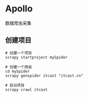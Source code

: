 # Apollo
数据爬虫采集


## 创建项目
```shell
# 创建一个项目
scrapy startproject mySpider

# 创建一个爬虫
cd mySpider
scrapy genspider itcast "itcast.cn"

# 启动项目
scrapy crawl itcast
```